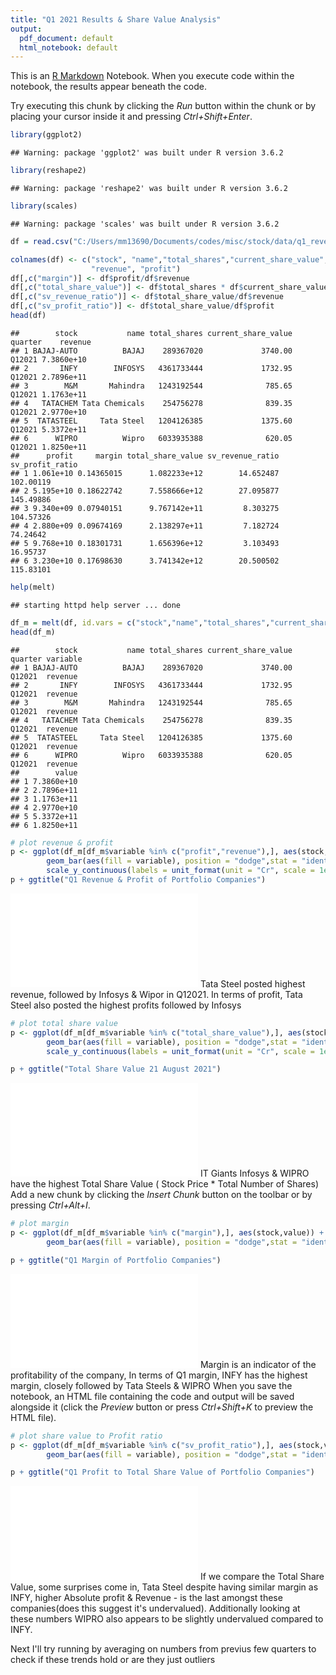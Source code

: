 ```yaml
---
title: "Q1 2021 Results & Share Value Analysis"
output:
  pdf_document: default
  html_notebook: default
---
```


This is an [R Markdown](http://rmarkdown.rstudio.com) Notebook. When you execute code within the notebook, the results appear beneath the code. 

Try executing this chunk by clicking the *Run* button within the chunk or by placing your cursor inside it and pressing *Ctrl+Shift+Enter*. 


```r
library(ggplot2)
```

```
## Warning: package 'ggplot2' was built under R version 3.6.2
```

```r
library(reshape2)
```

```
## Warning: package 'reshape2' was built under R version 3.6.2
```

```r
library(scales)
```

```
## Warning: package 'scales' was built under R version 3.6.2
```

```r
df = read.csv("C:/Users/mm13690/Documents/codes/misc/stock/data/q1_revenue_profit_21082021.csv")
```




```r
colnames(df) <- c("stock", "name","total_shares","current_share_value", "quarter",
                  "revenue", "profit")
df[,c("margin")] <- df$profit/df$revenue
df[,c("total_share_value")] <- df$total_shares * df$current_share_value
df[,c("sv_revenue_ratio")] <- df$total_share_value/df$revenue
df[,c("sv_profit_ratio")] <- df$total_share_value/df$profit
head(df)
```

```
##        stock           name total_shares current_share_value quarter    revenue
## 1 BAJAJ-AUTO          BAJAJ    289367020             3740.00  Q12021 7.3860e+10
## 2       INFY        INFOSYS   4361733444             1732.95  Q12021 2.7896e+11
## 3        M&M       Mahindra   1243192544              785.65  Q12021 1.1763e+11
## 4   TATACHEM Tata Chemicals    254756278              839.35  Q12021 2.9770e+10
## 5  TATASTEEL     Tata Steel   1204126385             1375.60  Q12021 5.3372e+11
## 6      WIPRO          Wipro   6033935388              620.05  Q12021 1.8250e+11
##      profit     margin total_share_value sv_revenue_ratio sv_profit_ratio
## 1 1.061e+10 0.14365015      1.082233e+12        14.652487       102.00119
## 2 5.195e+10 0.18622742      7.558666e+12        27.095877       145.49886
## 3 9.340e+09 0.07940151      9.767142e+11         8.303275       104.57326
## 4 2.880e+09 0.09674169      2.138297e+11         7.182724        74.24642
## 5 9.768e+10 0.18301731      1.656396e+12         3.103493        16.95737
## 6 3.230e+10 0.17698630      3.741342e+12        20.500502       115.83101
```



```r
help(melt)
```

```
## starting httpd help server ... done
```

```r
df_m = melt(df, id.vars = c("stock","name","total_shares","current_share_value","quarter"))
head(df_m)
```

```
##        stock           name total_shares current_share_value quarter variable
## 1 BAJAJ-AUTO          BAJAJ    289367020             3740.00  Q12021  revenue
## 2       INFY        INFOSYS   4361733444             1732.95  Q12021  revenue
## 3        M&M       Mahindra   1243192544              785.65  Q12021  revenue
## 4   TATACHEM Tata Chemicals    254756278              839.35  Q12021  revenue
## 5  TATASTEEL     Tata Steel   1204126385             1375.60  Q12021  revenue
## 6      WIPRO          Wipro   6033935388              620.05  Q12021  revenue
##        value
## 1 7.3860e+10
## 2 2.7896e+11
## 3 1.1763e+11
## 4 2.9770e+10
## 5 5.3372e+11
## 6 1.8250e+11
```



```r
# plot revenue & profit
p <- ggplot(df_m[df_m$variable %in% c("profit","revenue"),], aes(stock,value)) + 
        geom_bar(aes(fill = variable), position = "dodge",stat = "identity") +
        scale_y_continuous(labels = unit_format(unit = "Cr", scale = 1e-7))
p + ggtitle("Q1 Revenue & Profit of Portfolio Companies")
```

![](Q1_2021_stock_analysis_files/figure-latex/unnamed-chunk-4-1.pdf)<!-- --> 
Tata Steel posted highest revenue, followed by Infosys & Wipor in Q12021. In terms of profit, Tata Steel also posted the highest profits followed by Infosys

```r
# plot total share value
p <- ggplot(df_m[df_m$variable %in% c("total_share_value"),], aes(stock,value)) + 
        geom_bar(aes(fill = variable), position = "dodge",stat = "identity") +
        scale_y_continuous(labels = unit_format(unit = "Cr", scale = 1e-7))

p + ggtitle("Total Share Value 21 August 2021")
```

![](Q1_2021_stock_analysis_files/figure-latex/unnamed-chunk-5-1.pdf)<!-- --> 
IT Giants Infosys & WIPRO have the highest Total Share Value ( Stock Price * Total Number of Shares)
Add a new chunk by clicking the *Insert Chunk* button on the toolbar or by pressing *Ctrl+Alt+I*.

```r
# plot margin 
p <- ggplot(df_m[df_m$variable %in% c("margin"),], aes(stock,value)) + 
        geom_bar(aes(fill = variable), position = "dodge",stat = "identity")

p + ggtitle("Q1 Margin of Portfolio Companies")
```

![](Q1_2021_stock_analysis_files/figure-latex/unnamed-chunk-6-1.pdf)<!-- --> 
Margin is an indicator of the profitability of the company, In terms of Q1 margin, INFY has the highest margin, closely followed by Tata Steels & WIPRO 
When you save the notebook, an HTML file containing the code and output will be saved alongside it (click the *Preview* button or press *Ctrl+Shift+K* to preview the HTML file).

```r
# plot share value to Profit ratio
p <- ggplot(df_m[df_m$variable %in% c("sv_profit_ratio"),], aes(stock,value)) + 
        geom_bar(aes(fill = variable), position = "dodge",stat = "identity")

p + ggtitle("Q1 Profit to Total Share Value of Portfolio Companies")
```

![](Q1_2021_stock_analysis_files/figure-latex/unnamed-chunk-7-1.pdf)<!-- --> 
If we compare the Total Share Value, some surprises come in, Tata Steel despite having similar margin as INFY, higher Absolute profit & Revenue - is the last amongst these companies(does this suggest it's undervalued). Additionally looking at these numbers WIPRO also appears to be slightly undervalued compared to INFY. 

Next I'll try running by averaging on numbers from previus few quarters to check if these trends hold or are they just outliers


